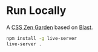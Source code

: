 # Run Locally

A [CSS Zen Garden](https://csszengarden.com/) based on [Blast](https://blast.io/en/about).

```bash
npm install -g live-server
live-server .
```
